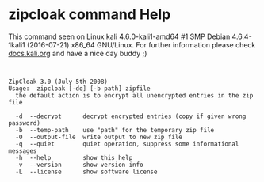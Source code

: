 # zipcloak command Help
 
 This command seen on Linux kali 4.6.0-kali1-amd64 #1 SMP Debian 4.6.4-1kali1 (2016-07-21) x86_64 GNU/Linux. For further information please check [docs.kali.org](docs.kali.org) and have a nice day buddy ;) 

~~~


ZipCloak 3.0 (July 5th 2008)
Usage:  zipcloak [-dq] [-b path] zipfile
  the default action is to encrypt all unencrypted entries in the zip file

  -d  --decrypt      decrypt encrypted entries (copy if given wrong password)
  -b  --temp-path    use "path" for the temporary zip file
  -O  --output-file  write output to new zip file
  -q  --quiet        quiet operation, suppress some informational messages
  -h  --help         show this help
  -v  --version      show version info
  -L  --license      show software license

~~~
